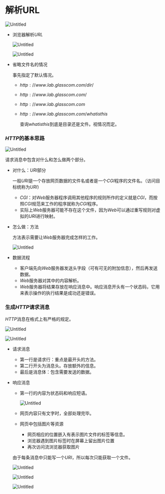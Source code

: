 # 解析URL

![Untitled](%E8%A7%A3%E6%9E%90URL%203305253e401047c19ce819e3e8e507c0/Untitled.png)

- 浏览器解析$URL$
    
    ![Untitled](%E8%A7%A3%E6%9E%90URL%203305253e401047c19ce819e3e8e507c0/Untitled%201.png)
    
    ![Untitled](%E8%A7%A3%E6%9E%90URL%203305253e401047c19ce819e3e8e507c0/Untitled%202.png)
    
- 省略文件名的情况
    
    事先指定了默认情况。
    
    - $http://www.lab.glasscom.com/dir/$
    - $http://www.lab.glasscom.com/$
    - $http://www.lab.glasscom.com$
    - $http://www.lab.glasscom.com/whatisthis$
        
        查询$whatisthis$到底是目录还是文件。视情况而定。
        

### $HTTP$的基本思路

![Untitled](%E8%A7%A3%E6%9E%90URL%203305253e401047c19ce819e3e8e507c0/Untitled%203.png)

请求消息中包含对什么和怎么做两个部分。

- 对什么：$URI$部分
    
    一般$URI$是一个存放网页数据的文件名或者是一个$CGI$程序的文件名。（访问目标统称为$URI$）
    
    - $CGI$：对$Web$服务器程序调用其他程序的规则所作的定义就是$CGI$，而按照$CGI$规范来工作的程序就称为$CGI$程序。
    - 实际上$Web$服务器可能不存在这个文件，因为$Web$可以通过重写规则对虚拟的$URI$进行映射。
- 怎么做：方法
    
    方法表示需要让$Web$服务器完成怎样的工作。
    
    ![Untitled](%E8%A7%A3%E6%9E%90URL%203305253e401047c19ce819e3e8e507c0/Untitled%204.png)
    
- 数据流程
    - 客户端先向$Web$服务器发送头字段（可有可无的附加信息），然后再发送数据。
    - $Web$服务器对其中的内容解析。
    - $Web$服务器将结果存放在响应消息中。响应消息开头有一个状态码，它用来表示操作的执行结果是成功还是错误。

### 生成$HTTP$请求消息

$HTTP$消息在格式上有严格的规定。

![Untitled](%E8%A7%A3%E6%9E%90URL%203305253e401047c19ce819e3e8e507c0/Untitled%205.png)

![Untitled](%E8%A7%A3%E6%9E%90URL%203305253e401047c19ce819e3e8e507c0/Untitled%206.png)

- 请求消息
    - 第一行是请求行：重点是最开头的方法。
    - 第二行开头为消息头。存放额外的信息。
    - 最后是消息体：包含需要发送的数据。
- 响应消息
    - 第一行的内容为状态码和响应短语。
        
        ![Untitled](%E8%A7%A3%E6%9E%90URL%203305253e401047c19ce819e3e8e507c0/Untitled%207.png)
        
    - 网页内容只有文字时，全部处理完毕。
    - 网页中包括图片等资源
        - 网页相应的位置嵌入有表示图片文件的标签等信息。
        - 浏览器遇到图片标签时在屏幕上留出图片位置
        - 再次访问流浏览器获取图片
    
    由于每条消息中只能写一个$URI$，所以每次只能获取一个文件。
    
    ![Untitled](%E8%A7%A3%E6%9E%90URL%203305253e401047c19ce819e3e8e507c0/Untitled%208.png)
    
    ![Untitled](%E8%A7%A3%E6%9E%90URL%203305253e401047c19ce819e3e8e507c0/Untitled%209.png)
    
    ![Untitled](%E8%A7%A3%E6%9E%90URL%203305253e401047c19ce819e3e8e507c0/Untitled%2010.png)